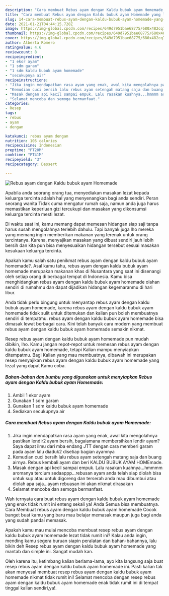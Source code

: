 ```yaml
---
description: "Cara membuat Rebus ayam dengan Kaldu bubuk ayam Homemade yang lezat dan Mudah Dibuat"
title: "Cara membuat Rebus ayam dengan Kaldu bubuk ayam Homemade yang lezat dan Mudah Dibuat"
slug: 14-cara-membuat-rebus-ayam-dengan-kaldu-bubuk-ayam-homemade-yang-lezat-dan-mudah-dibuat
date: 2021-01-21T04:44:15.728Z
image: https://img-global.cpcdn.com/recipes/649d7951bae68775/680x482cq70/rebus-ayam-dengan-kaldu-bubuk-ayam-homemade-foto-resep-utama.jpg
thumbnail: https://img-global.cpcdn.com/recipes/649d7951bae68775/680x482cq70/rebus-ayam-dengan-kaldu-bubuk-ayam-homemade-foto-resep-utama.jpg
cover: https://img-global.cpcdn.com/recipes/649d7951bae68775/680x482cq70/rebus-ayam-dengan-kaldu-bubuk-ayam-homemade-foto-resep-utama.jpg
author: Alberta Romero
ratingvalue: 4.6
reviewcount: 8
recipeingredient:
- "1 ekor ayam"
- "1 sdm garam"
- "1 sdm kaldu bubuk ayam homemade"
- "secukupnya air"
recipeinstructions:
- "Jika ingin mendapatkan rasa ayam yang enak, awal kita mengolahnya pastikan lendir2 ayam bersih, bagaiamana membersihkan lendir ayam? Saya dapat ilmu dari mba endang JTT dengan cara memberi garam pada ayam lalu diaduk2 disetiap bagian ayamnya"
- "Kemudian cuci bersih lalu rebus ayam setengah matang saja dan buang airnya. Rebus kembali ayam dan beri KALDU BUBUK AYAM HOMEmade."
- "Masak dengan api kecil sampai empuk. Lalu rasakan kuahnya...hmmmm aromanya tercium sedaappp...rebusan ayam anda telah siap diolah bisa untuk sup atau untuk digoreng dan terserah anda mau dibumbui atau diolah apa saja...ayam rebuasan ini akan nikmat dirasakan"
- "Selamat mencoba dan semoga bermanfaat."
categories:
- Resep
tags:
- rebus
- ayam
- dengan

katakunci: rebus ayam dengan 
nutrition: 105 calories
recipecuisine: Indonesian
preptime: "PT20M"
cooktime: "PT41M"
recipeyield: "3"
recipecategory: Dessert

---
```



![Rebus ayam dengan Kaldu bubuk ayam Homemade](https://img-global.cpcdn.com/recipes/649d7951bae68775/680x482cq70/rebus-ayam-dengan-kaldu-bubuk-ayam-homemade-foto-resep-utama.jpg)

Apabila anda seorang orang tua, menyediakan masakan lezat kepada keluarga tercinta adalah hal yang menyenangkan bagi anda sendiri. Peran seorang  wanita Tidak cuma mengatur rumah saja, namun anda juga harus memastikan keperluan gizi tercukupi dan masakan yang dikonsumsi keluarga tercinta mesti lezat.

Di waktu  saat ini, kamu memang dapat memesan hidangan siap saji tanpa harus susah mengolahnya terlebih dahulu. Tapi banyak juga lho mereka yang memang ingin memberikan makanan yang terenak untuk orang tercintanya. Karena, menyajikan masakan yang dibuat sendiri jauh lebih bersih dan kita pun bisa menyesuaikan hidangan tersebut sesuai masakan kesukaan keluarga tercinta. 



Apakah kamu salah satu penikmat rebus ayam dengan kaldu bubuk ayam homemade?. Asal kamu tahu, rebus ayam dengan kaldu bubuk ayam homemade merupakan makanan khas di Nusantara yang saat ini disenangi oleh setiap orang di berbagai tempat di Indonesia. Kamu bisa menghidangkan rebus ayam dengan kaldu bubuk ayam homemade olahan sendiri di rumahmu dan dapat dijadikan hidangan kegemaranmu di hari libur.

Anda tidak perlu bingung untuk menyantap rebus ayam dengan kaldu bubuk ayam homemade, karena rebus ayam dengan kaldu bubuk ayam homemade tidak sulit untuk ditemukan dan kalian pun boleh membuatnya sendiri di tempatmu. rebus ayam dengan kaldu bubuk ayam homemade bisa dimasak lewat berbagai cara. Kini telah banyak cara modern yang membuat rebus ayam dengan kaldu bubuk ayam homemade semakin nikmat.

Resep rebus ayam dengan kaldu bubuk ayam homemade pun mudah dibikin, lho. Kamu jangan repot-repot untuk memesan rebus ayam dengan kaldu bubuk ayam homemade, tetapi Kalian mampu menyiapkan ditempatmu. Bagi Kalian yang mau membuatnya, dibawah ini merupakan resep menyajikan rebus ayam dengan kaldu bubuk ayam homemade yang lezat yang dapat Kamu coba.

<!--inarticleads1-->

##### Bahan-bahan dan bumbu yang digunakan untuk menyiapkan Rebus ayam dengan Kaldu bubuk ayam Homemade:

1. Ambil 1 ekor ayam
1. Gunakan 1 sdm garam
1. Gunakan 1 sdm kaldu bubuk ayam homemade
1. Sediakan secukupnya air




<!--inarticleads2-->

##### Cara membuat Rebus ayam dengan Kaldu bubuk ayam Homemade:

1. Jika ingin mendapatkan rasa ayam yang enak, awal kita mengolahnya pastikan lendir2 ayam bersih, bagaiamana membersihkan lendir ayam? Saya dapat ilmu dari mba endang JTT dengan cara memberi garam pada ayam lalu diaduk2 disetiap bagian ayamnya
1. Kemudian cuci bersih lalu rebus ayam setengah matang saja dan buang airnya. Rebus kembali ayam dan beri KALDU BUBUK AYAM HOMEmade.
1. Masak dengan api kecil sampai empuk. Lalu rasakan kuahnya...hmmmm aromanya tercium sedaappp...rebusan ayam anda telah siap diolah bisa untuk sup atau untuk digoreng dan terserah anda mau dibumbui atau diolah apa saja...ayam rebuasan ini akan nikmat dirasakan
1. Selamat mencoba dan semoga bermanfaat.




Wah ternyata cara buat rebus ayam dengan kaldu bubuk ayam homemade yang enak tidak rumit ini enteng sekali ya! Anda Semua bisa membuatnya. Cara Membuat rebus ayam dengan kaldu bubuk ayam homemade Cocok banget buat kamu yang baru mau belajar memasak maupun juga bagi anda yang sudah pandai memasak.

Apakah kamu mau mulai mencoba membuat resep rebus ayam dengan kaldu bubuk ayam homemade lezat tidak rumit ini? Kalau anda ingin, mending kamu segera buruan siapin peralatan dan bahan-bahannya, lalu bikin deh Resep rebus ayam dengan kaldu bubuk ayam homemade yang mantab dan simple ini. Sangat mudah kan. 

Oleh karena itu, ketimbang kalian berlama-lama, ayo kita langsung saja buat resep rebus ayam dengan kaldu bubuk ayam homemade ini. Pasti kalian tak akan menyesal membuat resep rebus ayam dengan kaldu bubuk ayam homemade nikmat tidak rumit ini! Selamat mencoba dengan resep rebus ayam dengan kaldu bubuk ayam homemade enak tidak rumit ini di tempat tinggal kalian sendiri,ya!.


